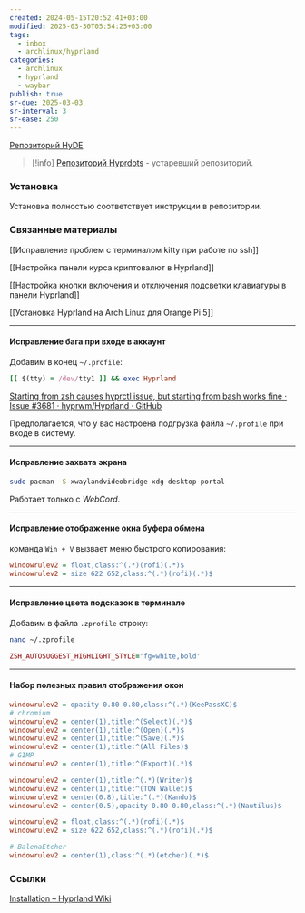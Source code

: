```yaml
---
created: 2024-05-15T20:52:41+03:00
modified: 2025-03-30T05:54:25+03:00
tags:
  - inbox
  - archlinux/hyprland
categories:
  - archlinux
  - hyprland
  - waybar
publish: true
sr-due: 2025-03-03
sr-interval: 3
sr-ease: 250
---
```


[Репозиторий HyDE](https://github.com/Hyde-project/hyde)

> [!info] 
>  [Репозиторий Hyprdots](https://github.com/prasanthrangan/hyprdots/tree/main)  - устаревший репозиторий.
### Установка

Установка полностью соответствует инструкции в репозитории.

### Связанные материалы

[[Исправление проблем с терминалом kitty при работе по ssh]]

[[Настройка панели курса криптовалют в Hyprland]]

[[Настройка кнопки включения и отключения подсветки клавиатуры в панели Hyprland]]

[[Установка Hyprland на Arch Linux для Orange Pi 5]]

---
#### Исправление бага при входе в аккаунт

Добавим в конец `~/.profile`:

```ruby
[[ $(tty) = /dev/tty1 ]] && exec Hyprland
```

[Starting from zsh causes hyprctl issue, but starting from bash works fine · Issue #3681 · hyprwm/Hyprland · GitHub](https://github.com/hyprwm/Hyprland/issues/3681)

Предполагается, что у вас настроена подгрузка файла `~/.profile` при входе в систему.

---
#### Исправление захвата экрана

```sh
sudo pacman -S xwaylandvideobridge xdg-desktop-portal
```

Работает только с *WebCord*.

---
#### Исправление отображение окна буфера обмена

команда `Win + V` вызвает меню быстрого копирования:

```ini
windowrulev2 = float,class:^(.*)(rofi)(.*)$
windowrulev2 = size 622 652,class:^(.*)(rofi)(.*)$
```

---
#### Исправление цвета подсказок в терминале

Добавим в файла `.zprofile` строку:

```sh
nano ~/.zprofile
```

```ruby
ZSH_AUTOSUGGEST_HIGHLIGHT_STYLE='fg=white,bold'
```

---
#### Набор полезных правил отображения окон

```ini title:~/.config/hypr/windowrules.conf ln:true fold
windowrulev2 = opacity 0.80 0.80,class:^(.*)(KeePassXC)$
# chromium
windowrulev2 = center(1),title:^(Select)(.*)$
windowrulev2 = center(1),title:^(Open)(.*)$
windowrulev2 = center(1),title:^(Save)(.*)$
windowrulev2 = center(1),title:^(All Files)$
# GIMP
windowrulev2 = center(1),title:^(Export)(.*)$

windowrulev2 = center(1),title:^(.*)(Writer)$
windowrulev2 = center(1),title:^(TON Wallet)$
windowrulev2 = center(0.8),title:^(.*)(Kando)$
windowrulev2 = center(0.5),opacity 0.80 0.80,class:^(.*)(Nautilus)$

windowrulev2 = float,class:^(.*)(rofi)(.*)$
windowrulev2 = size 622 652,class:^(.*)(rofi)(.*)$

# BalenaEtcher
windowrulev2 = center(1),class:^(.*)(etcher)(.*)$
```
### Ссылки

[Installation – Hyprland Wiki](https://wiki.hyprland.org/Getting-Started/Installation/)